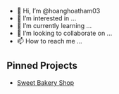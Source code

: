 - 👋 Hi, I’m @hoanghoatham03
- 👀 I’m interested in ...
- 🌱 I’m currently learning ...
- 💞️ I’m looking to collaborate on ...
- 📫 How to reach me ...

<!---
hoanghoatham03/hoanghoatham03 is a ✨ special ✨ repository because its `README.md` (this file) appears on your GitHub profile.
You can click the Preview link to take a look at your changes.
--->
## Pinned Projects
- [Sweet Bakery Shop](https://github.com/hoanghoatham123/demodoanweb)
